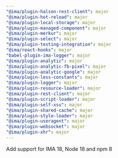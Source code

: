 ```yaml
---
"@ima/plugin-halson-rest-client": major
"@ima/plugin-hot-reload": major
"@ima/plugin-local-storage": major
"@ima/plugin-managed-component": major
"@ima/plugin-merkur": major
"@ima/plugin-select": major
"@ima/plugin-testing-integration": major
"@ima/react-hooks": major
"babel-plugin-ima-logger": major
"@ima/plugin-analytic": major
"@ima/plugin-analytic-fb-pixel": major
"@ima/plugin-analytic-google": major
"@ima/plugin-less-constants": major
"@ima/plugin-logger": major
"@ima/plugin-resource-loader": major
"@ima/plugin-rest-client": major
"@ima/plugin-script-loader": major
"@ima/plugin-self-xss": major
"@ima/plugin-shared-cache": major
"@ima/plugin-style-loader": major
"@ima/plugin-useragent": major
"@ima/plugin-websocket": major
"@ima/plugin-xhr": major
---
```


Add support for IMA 18, Node 18 and npm 8
